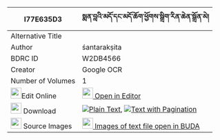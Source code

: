 |I77E635D3|སྨན་བླའི་མདོ་དང་མདོ་ཆོག་ཕྱོགས་སྒྲིག་རིན་ཆེན་སྒྲོན་མེ། 
| --- | --- 
|Alternative Title |
|Author| śantarakṣita
|BDRC ID | W2DB4566
|Creator | Google OCR
|Number of Volumes| 1
|<img width="25" src="https://img.icons8.com/color/25/000000/edit-property.png">Edit Online| [<img width="25" src="https://avatars.githubusercontent.com/u/45091458?s=200&v=4"> Open in Editor](http://editor.openpecha.org/I77E635D3)
|<img width="25" src="https://img.icons8.com/fluent/48/000000/download-2.png"/>  Download | [![](https://img.icons8.com/color/20/000000/txt.png)Plain Text](https://github.com/Openpecha/I77E635D3/releases/download/v1/menla_i_do_dang_do_chok_chokdr_plain_I77E635D3.zip), [![](https://img.icons8.com/color/20/000000/txt.png)Text with Pagination](https://github.com/Openpecha/I77E635D3/releases/download/v1/menla_i_do_dang_do_chok_chokdr_pages_I77E635D3.zip)
|<img width="25" src="https://img.icons8.com/plasticine/100/000000/pictures-folder.png"/>  Source Images | [<img width="25" src="https://library.bdrc.io/icons/BUDA-small.svg"> Images of text file open in BUDA](https://library.bdrc.io/show/bdr:W2DB4566)